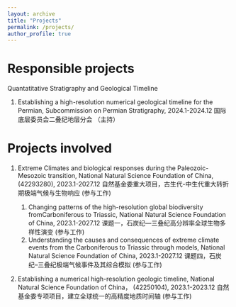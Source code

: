 ```yaml
---
layout: archive
title: "Projects"
permalink: /projects/
author_profile: true
---
```


Responsible projects
======

Quantatitative Stratigraphy and Geological Timeline
1. Establishing a high-resolution numerical geological timeline for the Permian, Subcommission on Permian Stratigraphy, 2024.1-2024.12 国际底层委员会二叠纪地层分会 （主持）

Projects involved
======

1. Extreme Climates and biological responses during the Paleozoic-Mesozoic transition, National Natural Science Foundation of China, (42293280), 2023.1-2027.12 自然基金委重大项目，古生代-中生代重大转折期极端气候与生物响应 (参与工作)
   1. Changing patterns of the high-resolution global biodiversity fromCarboniferous to Triassic, National Natural Science Foundation of China, 2023.1-2027.12 课题一，石炭纪—三叠纪高分辨率全球生物多样性演变 (参与工作)
   2. Understanding the causes and consequences of extreme climate events from the Carboniferous to Triassic through models, National Natural Science Foundation of China, 2023.1-2027.12  课题四，石炭纪–三叠纪极端气候事件及其综合模拟 (参与工作)
  
1. Establishing a numerical high-resolution geologic timeline, National Natural Science Foundation of China， (42250104), 2023.1-2023.12 自然基金委专项项目，建立全球统一的高精度地质时间轴 (参与工作)
   

   
 
